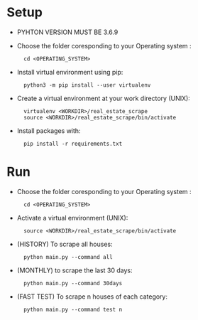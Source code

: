 
# Setup
* PYHTON VERSION MUST BE 3.6.9

* Choose the folder coresponding to your Operating system : 

        cd <OPERATING_SYSTEM>

* Install virtual environment using pip:

        python3 -m pip install --user virtualenv

* Create a virtual environment at your work directory <WORKDIR>  (UNIX):

        virtualenv <WORKDIR>/real_estate_scrape
        source <WORKDIR>/real_estate_scrape/bin/activate

* Install packages with:

        pip install -r requirements.txt

# Run

* Choose the folder coresponding to your Operating system : 

        cd <OPERATING_SYSTEM>

* Activate a virtual environment<WORKDIR>  (UNIX):

        source <WORKDIR>/real_estate_scrape/bin/activate
        
- (HISTORY) To scrape all houses:

        python main.py --command all

- (MONTHLY) to scrape the last 30 days:

        python main.py --command 30days

- (FAST TEST) To scrape n houses of each category:

        python main.py --command test n


